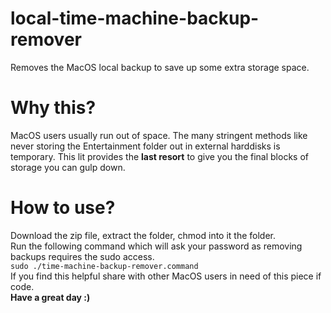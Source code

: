 # local-time-machine-backup-remover
Removes the MacOS local backup to save up some extra storage space.
# Why this?
MacOS users usually run out of space. The many stringent methods like never storing the Entertainment folder out in external harddisks is temporary. This lit provides the <b>last resort</b> to give you the final blocks of storage you can gulp down.
# How to use?
Download the zip file, extract the folder, chmod into it the folder.
<br>
Run the following command which will ask your password as removing backups requires the sudo access.
<br>
`sudo ./time-machine-backup-remover.command`
<br>
If you find this helpful share with other MacOS users in need of this piece if code.
<br>
<b>Have a great day :)</b>
